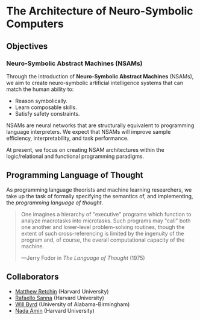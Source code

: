 # The Architecture of Neuro-Symbolic Computers

## Objectives

### Neuro-Symbolic Abstract Machines (NSAMs)

Through the introduction of **Neuro-Symbolic Abstract Machines** (NSAMs), we aim to create neuro-symbolic artificial intelligence systems that can match the human ability to:
- Reason symbolically.
- Learn composable skills.
- Satisfy safety constraints.

NSAMs are neural networks that are structurally equivalent to programming language interpreters. We expect that NSAMs will improve sample efficiency, interpretability, and task performance.

At present, we focus on creating NSAM architectures within the logic/relational and functional programming paradigms.

## Programming Language of Thought

As programming language theorists and machine learning researchers, we take up the task of formally specifying the semantics of, and implementing, the *programming language of thought*.

> One imagines a hierarchy of "executive" programs which function to analyze macrotasks into microtasks. Such programs may "call" both one another and lower-level problem-solving routines, though the extent of such cross-referencing is limited by the ingenuity of the program and, of course, the overall computational capacity of the machine.
>
>
> —Jerry Fodor in *The Language of Thought* (1975)

## Collaborators
- [Matthew Retchin](https://mhr.ai) (Harvard University)
- [Rafaello Sanna](https://github.com/rvs314) (Harvard University)
- [Will Byrd](http://webyrd.net/) (University of Alabama-Birmingham)
- [Nada Amin](https://namin.seas.harvard.edu/) (Harvard University)
